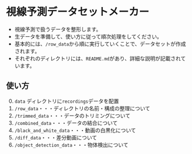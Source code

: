 # 視線予測データセットメーカー

- 視線予測で扱うデータを整形します。
- 生データを準備して、使い方に従って順次処理をしてください。
- 基本的には、`/row_data`から順に実行していくことで、データセットが作成されます。
- それぞれのディレクトリには、`README.md`があり、詳細な説明が記載されています。

## 使い方

0. `data` ディレクトリに`recordings`データを配置
1. `/row_data`・・・ディレクトリの名前・構成の整理について
2. `/trimmed_data`・・・データのトリミングについて
3. `/combined_data`・・・データの結合について
4. `/black_and_white_data`・・・動画の白黒化について
5. `/diff_data`・・・差分動画について
6. `/object_detection_data`・・・物体検出について
